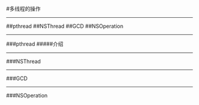 #多线程的操作

---

##pthread
##NSThread
##GCD
##NSOperation

---
###pthread
#####介绍


---

###NSThread

---
###GCD

---
###NSOperation
